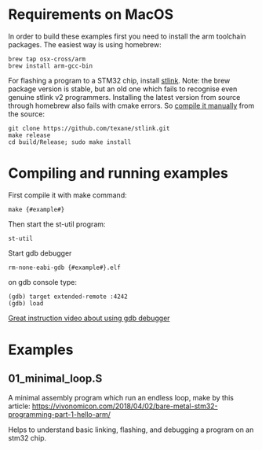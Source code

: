 # Requirements on MacOS

In order to build these examples first you need to install the arm toolchain packages. The easiest way is using homebrew:

```
brew tap osx-cross/arm
brew install arm-gcc-bin
```

For flashing a program to a STM32 chip, install [stlink](https://github.com/texane/stlink).
Note: the brew package version is stable, but an old one which fails to recognise even genuine stlink v2 programmers. Installing the latest version from source through homebrew also fails with cmake errors. So [compile it manually](https://github.com/texane/stlink/blob/master/doc/compiling.md) from the source:

```
git clone https://github.com/texane/stlink.git
make release
cd build/Release; sudo make install
```

# Compiling and running examples

First compile it with make command:

```
make {#example#}
```

Then start the st-util program:

```
st-util
```

Start gdb debugger

```
rm-none-eabi-gdb {#example#}.elf
```

on gdb console type:

```
(gdb) target extended-remote :4242
(gdb) load
```

[Great instruction video about using gdb debugger](https://www.youtube.com/watch?v=2kLK_sdvC3Q)

# Examples

## 01_minimal_loop.S

A minimal assembly program which run an endless loop, make by this article:
https://vivonomicon.com/2018/04/02/bare-metal-stm32-programming-part-1-hello-arm/

Helps to understand basic linking, flashing, and debugging a program on an stm32 chip.
